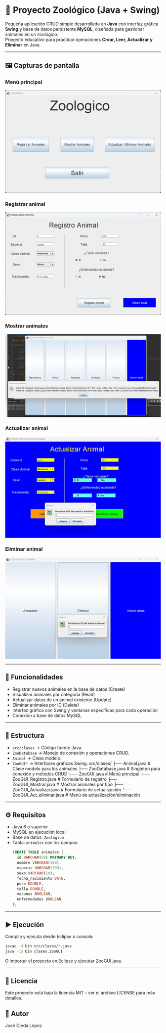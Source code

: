 # 🐾 Proyecto Zoológico (Java + Swing)
Pequeña aplicación CRUD simple desarrollada en **Java** con interfaz gráfica **Swing** y base de datos persistente **MySQL**, diseñada para gestionar animales en un zoológico.  
Proyecto educativo para practicar operaciones **Crear, Leer, Actualizar y Eliminar** en Java.

---

## 🖼️ Capturas de pantalla

### Menú principal
![Menú principal](screenshots/menu.jpg)

### Registrar animal
![Registro de animal](screenshots/registro.jpg)

### Mostrar animales
![Mostrar animales](screenshots/mostrar.jpg)

### Actualizar animal
![Actualizar animal](screenshots/actualizar.jpg)

### Eliminar animal
![Eliminar animal](screenshots/eliminar.jpg)

---

## 🚀 Funcionalidades
- Registrar nuevos animales en la base de datos (Create)
- Visualizar animales por categoría (Read)
- Actualizar datos de un animal existente (Update)
- Eliminar animales por ID (Delete)
- Interfaz gráfica con Swing y ventanas específicas para cada operación
- Conexión a base de datos MySQL

---

## 📂 Estructura
- `src/clases` → Código fuente Java.
- `ZooDatabase` → Manejo de conexión y operaciones CRUD.
- `Animal` → Clase modelo.
- `ZooGUI*` → Interfaces gráficas Swing.
        src/clases/
        ├── Animal.java # Clase modelo para los animales
        ├── ZooDatabase.java # Singleton para conexión y métodos CRUD
        ├── ZooGUI.java # Menú principal
        ├── ZooGUI_Registro.java # Formulario de registro
        ├── ZooGUI_Mostrar.java # Mostrar animales por tipo
        ├── ZooGUI_Actualizar.java # Formulario de actualización
        └── ZooGUI_Act_eliminar.java # Menú de actualización/eliminación

---

## ⚙️ Requisitos
- Java 8 o superior  
- MySQL en ejecución local  
- Base de datos: `Zoologico`  
- Tabla: `animales` con los campos:
  ```sql
  CREATE TABLE animales (
    id VARCHAR(50) PRIMARY KEY,
    nombre VARCHAR(100),
    especie VARCHAR(100),
    sexo VARCHAR(10),
    fecha_nacimiento DATE,
    peso DOUBLE,
    talla DOUBLE,
    vacunas BOOLEAN,
    enfermedades BOOLEAN
  );

---

## ▶️ Ejecución
Compila y ejecuta desde Eclipse o consola:
```bash
javac -d bin src/clases/*.java
java -cp bin clases.ZooGUI 
```

O importar el proyecto en Eclipse y ejecutar ZooGUI.java.

---

## 📖 Licencia

Este proyecto está bajo la licencia MIT – ver el archivo LICENSE
 para más detalles.

## 👤 Autor
José Ojeda López